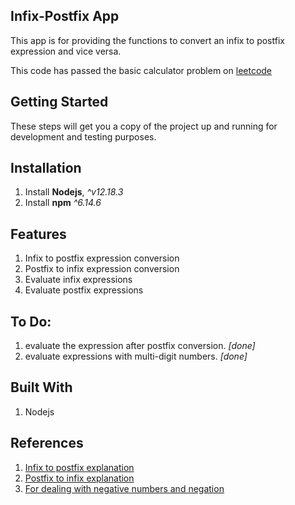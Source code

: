 ## Infix-Postfix App
This app is for providing the functions to convert an infix to postfix expression and vice versa.

This code has passed the basic calculator problem on [leetcode](https://leetcode.com/problems/basic-calculator/)
## Getting Started

These steps will get you a copy of the project up and running for development and testing purposes.
## Installation

1. Install  **Nodejs**,  _^v12.18.3_
2. Install  **npm** _^6.14.6_

## Features
1. Infix to postfix expression conversion
2. Postfix to infix expression conversion
3. Evaluate infix expressions
4. Evaluate postfix expressions

## To Do:
1. evaluate the expression after postfix conversion. _[done]_
2. evaluate expressions with multi-digit numbers. _[done]_

## Built With
1. Nodejs

## References
1. [Infix to postfix explanation](https://www.tutorialspoint.com/Convert-Infix-to-Postfix-Expression)
2. [Postfix to infix explanation](https://www.geeksforgeeks.org/postfix-to-infix/)
3. [For dealing with negative numbers and negation](https://stackoverflow.com/a/46861656) 